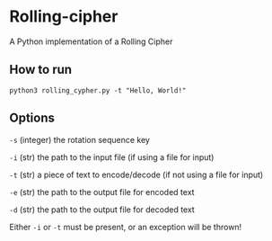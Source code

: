 # Rolling-cipher
A Python implementation of a Rolling Cipher

## How to run
 `python3 rolling_cypher.py -t "Hello, World!"`
 
## Options

`-s` (integer) the rotation sequence key

`-i` (str) the path to the input file (if using a file for input)

`-t` (str) a piece of text to encode/decode (if not using a file for input)

`-e` (str) the path to the output file for encoded text

`-d` (str) the path to the output file for decoded text


Either `-i` or `-t` must be present, or an exception will be thrown!
